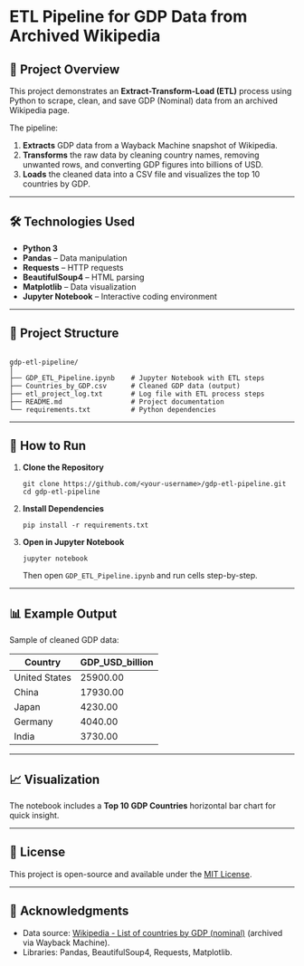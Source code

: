 # ETL Pipeline for GDP Data from Archived Wikipedia

## 📌 Project Overview
This project demonstrates an **Extract-Transform-Load (ETL)** process using Python to scrape, clean, and save GDP (Nominal) data from an archived Wikipedia page.

The pipeline:
1. **Extracts** GDP data from a Wayback Machine snapshot of Wikipedia.
2. **Transforms** the raw data by cleaning country names, removing unwanted rows, and converting GDP figures into billions of USD.
3. **Loads** the cleaned data into a CSV file and visualizes the top 10 countries by GDP.

---

## 🛠 Technologies Used
- **Python 3**
- **Pandas** – Data manipulation
- **Requests** – HTTP requests
- **BeautifulSoup4** – HTML parsing
- **Matplotlib** – Data visualization
- **Jupyter Notebook** – Interactive coding environment

---

## 📂 Project Structure
```

gdp-etl-pipeline/
│
├── GDP_ETL_Pipeline.ipynb    # Jupyter Notebook with ETL steps
├── Countries_by_GDP.csv      # Cleaned GDP data (output)
├── etl_project_log.txt       # Log file with ETL process steps
├── README.md                 # Project documentation
└── requirements.txt          # Python dependencies

````

---

## 🚀 How to Run
1. **Clone the Repository**
   ```
   git clone https://github.com/<your-username>/gdp-etl-pipeline.git
   cd gdp-etl-pipeline
   ```

2. **Install Dependencies**

   ```
   pip install -r requirements.txt
   ```

3. **Open in Jupyter Notebook**

   ```
   jupyter notebook
   ```

   Then open `GDP_ETL_Pipeline.ipynb` and run cells step-by-step.

---

## 📊 Example Output

Sample of cleaned GDP data:

| Country       | GDP\_USD\_billion |
| ------------- | ----------------- |
| United States | 25900.00          |
| China         | 17930.00          |
| Japan         | 4230.00           |
| Germany       | 4040.00           |
| India         | 3730.00           |

---

## 📈 Visualization

The notebook includes a **Top 10 GDP Countries** horizontal bar chart for quick insight.

---

## 📝 License

This project is open-source and available under the [MIT License](LICENSE).

---

## 🙌 Acknowledgments

* Data source: [Wikipedia - List of countries by GDP (nominal)](https://en.wikipedia.org/wiki/List_of_countries_by_GDP_%28nominal%29) (archived via Wayback Machine).
* Libraries: Pandas, BeautifulSoup4, Requests, Matplotlib.
